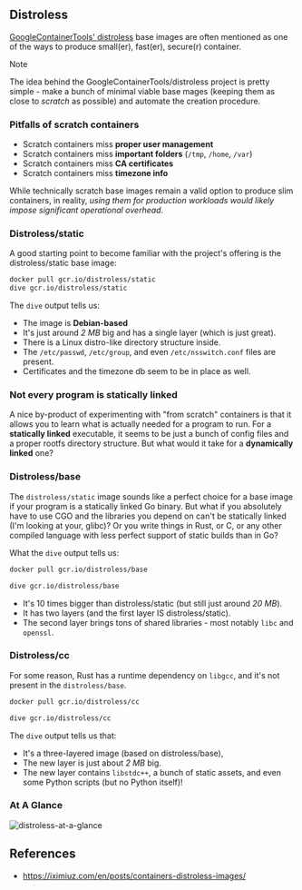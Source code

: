 ## Distroless

[GoogleContainerTools' distroless](https://github.com/GoogleContainerTools/distroless) base images are often mentioned as one of the ways to produce small(er), fast(er), secure(r) container.

> [!note]
> The idea behind the GoogleContainerTools/distroless project is pretty simple - make a bunch of minimal viable base mages (keeping them as close to _scratch_ as possible) and automate the creation procedure.

### Pitfalls of scratch containers

- Scratch containers miss **proper user management**
- Scratch containers miss **important folders** (`/tmp`, `/home`, `/var`)
- Scratch containers miss **CA certificates**
- Scratch containers miss **timezone info**

While technically scratch base images remain a valid option to produce slim containers, in reality, _using them for production workloads would likely impose significant operational overhead_.

### Distroless/static

A good starting point to become familiar with the project's offering is the distroless/static base image:

```bash title="dive into distroless/static"
docker pull gcr.io/distroless/static
dive gcr.io/distroless/static
```

The `dive` output tells us:

- The image is **Debian-based**
- It's just around _2 MB_ big and has a single layer (which is just great).
- There is a Linux distro-like directory structure inside.
- The `/etc/passwd`, `/etc/group`, and even `/etc/nsswitch.conf` files are present.
- Certificates and the timezone db seem to be in place as well.

### Not every program is statically linked

A nice by-product of experimenting with "from scratch" containers is that it allows you to learn what is actually needed for a program to run.
For a **statically linked** executable, it seems to be just a bunch of config files and a proper rootfs directory structure.
But what would it take for a **dynamically linked** one?
### Distroless/base

The `distroless/static` image sounds like a perfect choice for a base image if your program is a statically linked Go binary.
But what if you absolutely have to use CGO and the libraries you depend on can't be statically linked (I'm looking at your, glibc)?
Or you write things in Rust, or C, or any other compiled language with less perfect support of static builds than in Go?

What the `dive` output tells us:

```bash title="dive into distroless/base"
docker pull gcr.io/distroless/base

dive gcr.io/distroless/base
```

- It's 10 times bigger than distroless/static (but still just around _20 MB_).
- It has two layers (and the first layer IS distroless/static).
- The second layer brings tons of shared libraries - most notably `libc` and `openssl`.

### Distroless/cc

For some reason, Rust has a runtime dependency on `libgcc`, and it's not present in the `distroless/base`.

```bash title="dive into distroless/cc"
docker pull gcr.io/distroless/cc

dive gcr.io/distroless/cc
```

The `dive` output tells us that:

- It's a three-layered image (based on distroless/base),
- The new layer is just about _2 MB_ big.
- The new layer contains `libstdc++`, a bunch of static assets, and even some Python scripts (but no Python itself)!

### At A Glance

![distroless-at-a-glance](distroless-at-a-glance.png)

## References

- <https://iximiuz.com/en/posts/containers-distroless-images/>
